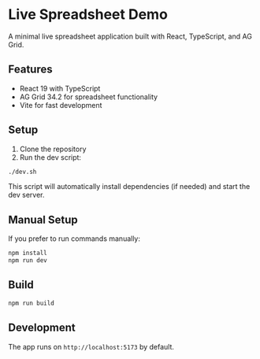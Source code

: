 # Live Spreadsheet Demo

A minimal live spreadsheet application built with React, TypeScript, and AG Grid.

## Features

- React 19 with TypeScript
- AG Grid 34.2 for spreadsheet functionality
- Vite for fast development

## Setup

1. Clone the repository
2. Run the dev script:

```bash
./dev.sh
```

This script will automatically install dependencies (if needed) and start the dev server.

## Manual Setup

If you prefer to run commands manually:

```bash
npm install
npm run dev
```

## Build

```bash
npm run build
```

## Development

The app runs on `http://localhost:5173` by default.
